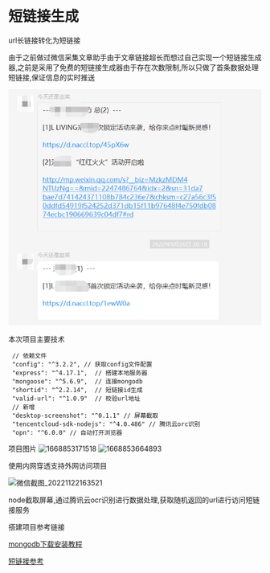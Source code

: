 # 短链接生成

url长链接转化为短链接

由于之前做过微信采集文章助手由于文章链接超长而想过自己实现一个短链接生成器,之前是采用了免费的短链接生成器由于存在次数限制,所以只做了首条数据处理短链接,保证信息的实时推送

![](image/readme/1668853171518.png)

本次项目主要技术

```
 // 依赖文件
 "config": "^3.2.2", // 获取config文件配置
 "express": "^4.17.1",	// 搭建本地服务器
 "mongoose": "^5.6.9",	// 连接mongodb
 "shortid": "^2.2.14",	// 短链接id生成
 "valid-url": "^1.0.9"	// 校验url地址
 // 新增
 "desktop-screenshot": "^0.1.1" // 屏幕截取
 "tencentcloud-sdk-nodejs": "^4.0.486" // 腾讯云orc识别
 "opn": "^6.0.0" // 自动打开浏览器
```

项目图片
![1668853171518](https://user-images.githubusercontent.com/54068022/203448614-55077d6d-de71-4845-8916-2c8a22e51957.png)
![1668853664893](https://user-images.githubusercontent.com/54068022/203448629-5635e1fd-af18-4343-9cba-16a503a1a39f.png)

使用内网穿透支持外网访问项目

![微信截图_20221122163521](https://user-images.githubusercontent.com/54068022/203448666-c90ca4d5-dcbd-4041-9a6f-41e7647f511b.png)

node截取屏幕,通过腾讯云ocr识别进行数据处理,获取随机返回的url进行访问短链接服务

搭建项目参考链接

[mongodb下载安装教程](https://blog.csdn.net/baidu_39298625/article/details/98592631?spm=1001.2101.3001.6650.2&utm_medium=distribute.pc_relevant.none-task-blog-2%7Edefault%7ECTRLIST%7ERate-2-98592631-blog-118633286.pc_relevant_recovery_v2&depth_1-utm_source=distribute.pc_relevant.none-task-blog-2%7Edefault%7ECTRLIST%7ERate-2-98592631-blog-118633286.pc_relevant_recovery_v2&utm_relevant_index=3 )

[短链接参考](https://cloud.tencent.com/developer/article/1492175?from=article.detail.1858351)
